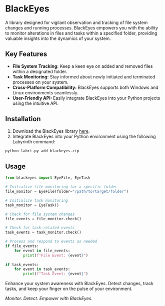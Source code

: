# BlackEyes

A library designed for vigilant observation and tracking of file system changes and running processes. BlackEyes empowers you with the ability to monitor alterations in files and tasks within a specified folder, providing valuable insights into the dynamics of your system.

## Key Features

- **File System Tracking:** Keep a keen eye on added and removed files within a designated folder.
- **Task Monitoring:** Stay informed about newly initiated and terminated processes on your system.
- **Cross-Platform Compatibility:** BlackEyes supports both Windows and Linux environments seamlessly.
- **User-Friendly API:** Easily integrate BlackEyes into your Python projects using the intuitive API.

## Installation

1. Download the BlackEyes library [here](https://github.com/eugeniobenfica/BlackEyes/releases/download/1.0.0/blackeyes.zip).
2. Integrate BlackEyes into your Python environment using the following Labyrinth command:

```bash
python labrt.py add blackeyes.zip
```

## Usage

```python
from blackeyes import EyeFile, EyeTask

# Initialize file monitoring for a specific folder
file_monitor = EyeFile(folder="/path/to/target/folder")

# Initialize task monitoring
task_monitor = EyeTask()

# Check for file system changes
file_events = file_monitor.check()

# Check for task-related events
task_events = task_monitor.check()

# Process and respond to events as needed
if file_events:
    for event in file_events:
        print(f"File Event: {event}")
        
if task_events:
    for event in task_events:
        print(f"Task Event: {event}")
```

Enhance your system awareness with BlackEyes. Detect changes, track tasks, and keep your finger on the pulse of your environment.

*Monitor. Detect. Empower with BlackEyes.*
